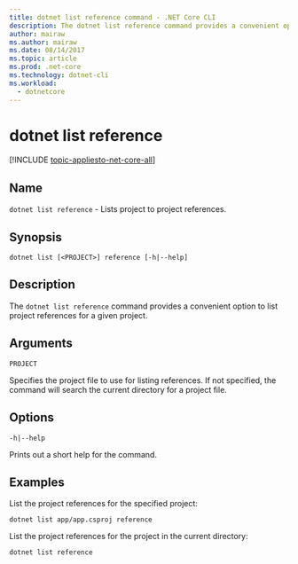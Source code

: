 ```yaml
---
title: dotnet list reference command - .NET Core CLI
description: The dotnet list reference command provides a convenient option to list project to project references.
author: mairaw
ms.author: mairaw
ms.date: 08/14/2017
ms.topic: article
ms.prod: .net-core
ms.technology: dotnet-cli
ms.workload: 
  - dotnetcore
---
```

# dotnet list reference

[!INCLUDE [topic-appliesto-net-core-all](../../../includes/topic-appliesto-net-core-all.md)]

## Name

`dotnet list reference` - Lists project to project references.

## Synopsis

`dotnet list [<PROJECT>] reference [-h|--help]`

## Description

The `dotnet list reference` command provides a convenient option to list project references for a given project.

## Arguments

`PROJECT`

Specifies the project file to use for listing references. If not specified, the command will search the current directory for a project file.

## Options

`-h|--help`

Prints out a short help for the command.

## Examples

List the project references for the specified project:

`dotnet list app/app.csproj reference`

List the project references for the project in the current directory:

`dotnet list reference`
